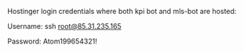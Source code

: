 Hostinger login credentials where both kpi bot and mls-bot are hosted:

Username: ssh root@85.31.235.165

Password: Atom199654321!
